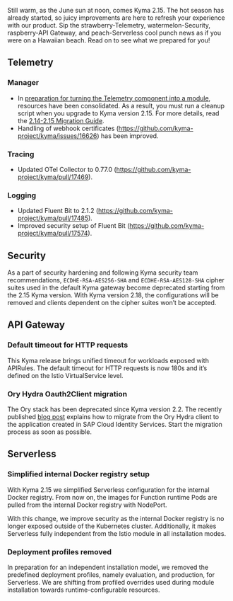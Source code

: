 Still warm, as the June sun at noon, comes Kyma 2.15. The hot season has already started, so juicy improvements are here to refresh your experience with our product. Sip the strawberry-Telemetry, watermelon-Security, raspberry-API Gateway, and peach-Serverless cool punch news as if you were on a Hawaiian beach. Read on to see what we prepared for you!

## Telemetry
### Manager
- In [preparation for turning the Telemetry component into a module](https://github.com/kyma-project/telemetry-manager/issues/150), resources have been consolidated. As a result, you must run a cleanup script when you upgrade to Kyma version 2.15. For more details, read the [2.14-2.15 Migration Guide](https://github.com/kyma-project/kyma/blob/main/docs/migration-guide-2.14-2.15.md).
- Handling of webhook certificates (https://github.com/kyma-project/kyma/issues/16626) has been improved.

### Tracing
- Updated OTel Collector to 0.77.0 (https://github.com/kyma-project/kyma/pull/17469).

### Logging
- Updated Fluent Bit to 2.1.2 (https://github.com/kyma-project/kyma/pull/17485).
- Improved security setup of Fluent Bit (https://github.com/kyma-project/kyma/pull/17574).

## Security
As a part of security hardening and following Kyma security team recommendations, `ECDHE-RSA-AES256-SHA` and `ECDHE-RSA-AES128-SHA` cipher suites used in the default Kyma gateway become deprecated starting from the 2.15 Kyma version. With Kyma version 2.18, the configurations will be removed and clients dependent on the cipher suites won’t be accepted.

## API Gateway
### Default timeout for HTTP requests
This Kyma release brings unified timeout for workloads exposed with APIRules. The default timeout for HTTP requests is now 180s and it’s defined on the Istio VirtualService level.

### Ory Hydra Oauth2Client migration 
The Ory stack has been deprecated since Kyma version 2.2. The recently published [blog post](https://blogs.sap.com/2023/06/06/sap-btp-kyma-runtime-ory-hydra-oauth2-client-migration/) explains how to migrate from the Ory Hydra client to the application created in SAP Cloud Identity Services. Start the migration process as soon as possible. 

## Serverless
### Simplified internal Docker registry setup
With Kyma 2.15 we simplified Serverless configuration for the internal Docker registry. From now on, the images for Function runtime Pods are pulled from the internal Docker registry with NodePort.

With this change, we improve security as the internal Docker registry is no longer exposed outside of the Kubernetes cluster. Additionally, it makes Serverless fully independent from the Istio module in all installation modes.

### Deployment profiles removed
In preparation for an independent installation model, we removed the predefined deployment profiles, namely evaluation, and production, for Serverless. We are shifting from profiled overrides used during module installation towards runtime-configurable resources.
